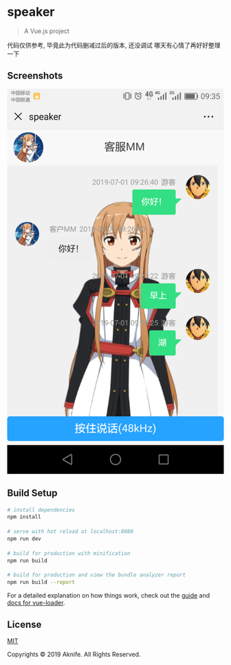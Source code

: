 # speaker

> A Vue.js project

代码仅供参考, 毕竟此为代码删减过后的版本, 还没调试
哪天有心情了再好好整理一下

## Screenshots

<img src="https://github.com/Aknifejackzhmolong/Live2D-SpeechRecognize/blob/master/screenshots/display.png?raw=true" width="900px" style="max-width: 100%;"/>

## Build Setup

``` bash
# install dependencies
npm install

# serve with hot reload at localhost:8080
npm run dev

# build for production with minification
npm run build

# build for production and view the bundle analyzer report
npm run build --report
```

For a detailed explanation on how things work, check out the [guide](http://vuejs-templates.github.io/webpack/) and [docs for vue-loader](http://vuejs.github.io/vue-loader).

## License
[MIT](http://opensource.org/licenses/MIT)

Copyrights © 2019 Aknife. All Rights Reserved.
